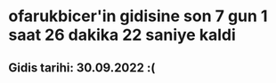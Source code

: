 # ofarukbicer'in gidisine son 7 gun 1 saat 26 dakika 22 saniye kaldi

## Gidis tarihi: 30.09.2022 :(